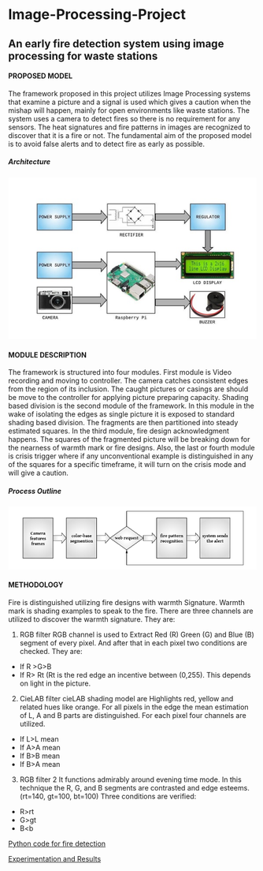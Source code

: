 # Image-Processing-Project
## An early fire detection system using image processing for waste stations

#### PROPOSED MODEL
The framework proposed in this project utilizes Image Processing systems that examine a picture and a signal is used which gives a caution when the mishap will happen, mainly for open environments like waste stations. The system uses a camera to detect fires so there is no requirement for any sensors. The heat signatures and fire patterns in images are recognized to discover that it is a fire or not. The fundamental aim of the proposed model is to avoid false alerts and to detect fire as early as possible.

##### Architecture
![architecture](https://raw.githubusercontent.com/dishijn2/Image-Processing-Project/master/architecture.jpg)


#### MODULE DESCRIPTION
The framework is structured into four modules. First module is Video recording and moving to controller. The camera catches consistent edges from the region of its inclusion. The caught pictures or casings are should be move to the controller for applying picture preparing capacity. Shading based division is the second module of the framework. In this module in the wake of isolating the edges as single picture it is exposed to standard shading based division. The fragments are then partitioned into steady estimated squares. In the third module, fire design acknowledgment happens. The squares of the fragmented picture will be breaking down for the nearness of warmth mark or fire designs. Also, the last or fourth module is crisis trigger where if any unconventional example is distinguished in any of the squares for a specific timeframe, it will turn on the crisis mode and will give a caution.

##### Process Outline
![processflow](https://raw.githubusercontent.com/dishijn2/Image-Processing-Project/master/flow%20diagram.png)


#### METHODOLOGY
Fire is distinguished utilizing fire designs with warmth Signature. Warmth mark is shading examples to speak to the fire. There are three channels are utilized to discover the warmth signature. They are:
1.	RGB filter
RGB channel is used to Extract Red (R) Green (G) and Blue (B) segment of every pixel. And after that in each pixel two conditions are checked. They are: 
  -	If R >G>B
  -	If R> Rt (Rt is the red edge an incentive between (0,255). This depends on light in the picture. 

2.	CieLAB filter
cieLAB shading model are Highlights red, yellow and related hues like orange. For all pixels in the edge the mean estimation of L, A and B parts are distinguished. For each pixel four channels are utilized.
  -	If L>L mean
  -	If A>A mean  
  -	If B>B mean 
  -	If B>A mean

3.	RGB filter 2
It functions admirably around evening time mode. In this technique the R, G, and B segments are contrasted and edge esteems. (rt=140, gt=100, bt=100) Three conditions are verified: 
  -	R>rt
  -	G>gt
  -	B<b 

[Python code for fire detection](https://raw.githubusercontent.com/dishijn2/Image-Processing-Project/master/fire_detection.py)

[Experimentation and Results](https://github.com/dishijn2/Image-Processing-Project/blob/master/Experimentations%20and%20Result.pdf)
